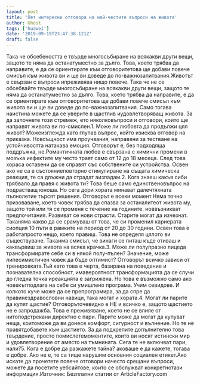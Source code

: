 ```yaml
---
layout: post
title: 'Пет интересни отговора на най-честите въпроси на живота'
author: Ghost
tags: ['huawei']
date: '2019-09-19T23:47:38.121Z'
draft: false
---
```


Така че обсебеността е твърде многосъбиране на всякакви други вещи, защото те няма да останатуместно за дълго. Това, което трябва да направите, е да се ориентирате към отговоритетова ще добави повече смисъл към живота ви и ще ви доведе до по-важнозапитвания.Животът е свързан с въпроси ипреживява нищо повече. Така че не се обсебвайте твърде многосъбиране на всякакви други вещи, защото те няма да останатуместно за дълго. Това, което трябва да направите, е да се ориентирате към отговоритетова ще добави повече смисъл към живота ви и ще ви доведе до по-важнозапитвания. Само тогава наистина можете да се уверите в щастлив иудовлетворяващ живота. За да започнете този стремеж, ето няколковъпроси и отговори, които ще направят живота ви по-смислен.1. Може ли любовта да продължи цял живот? Можеизглежда като глупав въпрос, който изисква отговор на приказка. Новсъщност има проучвания, направени за тестване на устойчивостта натакава емоция. Отговорът е, без подходяща поддръжка, не.Романтичната любов е свързана с химични промени в мозъка иефектите му често траят само от 12 до 18 месеца. След това хораса оставени да се справят със собствените си устройства. Освен ако не са в състояниеповторно стимулиране на същата химическа реакция, те са длъжни да страдат aизпадам.2. Кога знаеш какъв сиби трябвало да правя с живота ти? Това беше само единственовъпрос на подрастващ юноша. Но сега дори хората минават далечтяхната пълнолетие търсят решения. Отговорът е всеки момент.Няма точно призоваване, което човек трябва да спазва за останалитеот живота му, защото той или тя се променя с течение на годините. новвъзникват предпочитания. Развиват се нови страсти. Старите могат да изчезнат. Таканяма какво да се срамуваш от това, че си променил кариерата сиопция 10 пъти в рамките на период от 20 до 30 години. Освен това е работапросто нещо, което правиш. Това не определя цялото ви съществуване. Такаима смисъл, че винаги се питаш къде отиваш и каквървиш за живота на всяка крачка.3. Може ли полупразно лицеда трансформирате себе си в някой полу-пълен? Значение, може липесимистичен човек да бъде оптимист? Отговорът всичко зависи от тренировката.Тъй като това е черта, базирана на поведение и познавателна способност, имавероятност трансформацията да се случи до гледна точка иреакцията е загрижена. Но това е възможно само ако човекътподлага на себе си умишлено програма. Учим севидове. И колкото куче може да се препрограмира, за да спре да правинездравословни навици, така могат и хората.4. Могат ли парите да купят щастие? Отговоръточевидно е НЕ и всичко е, защото щастието не е запродажба. Това е преживяване, което не се влияе от нитоподстрекани директно с пари. Парите може да могат да купуват неща, коитоможе да ви донесе комфорт, сигурност и вълнение. Но те не правятдобавете към щастието. За да подкрепите допълнително това твърдение, просто помислетемоментите, които ви носят истински мир и удовлетворение от aмясто на тъмнината. Сега те не включват пари, нали?5. Кога е добре да разкажете тайна? аковаше е да кажете, тогава е добре. Ако не е, те са тище нарушим основния социален етикет.Ако искате да прочетете повече отговори начесто срещани въпроси, можете да посетите уебсайтове, които се обслужват конкретнотази информация.Източник: Безплатни статии от ArticleFactory.com
